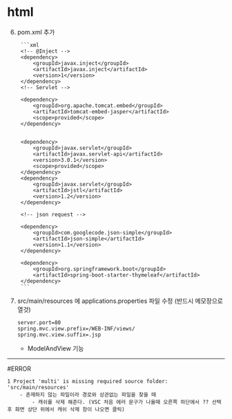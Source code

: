 # html

6. pom.xml 추가

        ```xml
		<!-- @Inject -->
		<dependency>
			<groupId>javax.inject</groupId>
			<artifactId>javax.inject</artifactId>
			<version>1</version>
		</dependency>
		<!-- Servlet -->

		<dependency>
			<groupId>org.apache.tomcat.embed</groupId>
			<artifactId>tomcat-embed-jasper</artifactId>
			<scope>provided</scope>
		</dependency>


		<dependency>
			<groupId>javax.servlet</groupId>
			<artifactId>javax.servlet-api</artifactId>
			<version>3.0.1</version>
			<scope>provided</scope>
		</dependency>
		<dependency>
			<groupId>javax.servlet</groupId>
			<artifactId>jstl</artifactId>
			<version>1.2</version>
		</dependency>
		
		<!-- json request -->   

		<dependency>
			<groupId>com.googlecode.json-simple</groupId>
			<artifactId>json-simple</artifactId>
			<version>1.1</version>
  		</dependency>

        <dependency>
			<groupId>org.springframework.boot</groupId>
			<artifactId>spring-boot-starter-thymeleaf</artifactId>
		</dependency>
		```

9. src/main/resources 에 applications.properties 파일 수정 (반드시 메모장으로 열것)

	```applications.properties
	server.port=80
	spring.mvc.view.prefix=/WEB-INF/views/
	spring.mvc.view.suffix=.jsp       
	```





    - ModelAndView 기능



---

#ERROR

    1 Project 'multi' is missing required source folder: 'src/main/resources'
        - 존재하지 않는 파일이라 경로와 상관없는 파일을 찾을 때 
            - 캐쉬를 삭제 해준다. (VSC 처음 에러 문구가 나올때 오른쪽 하단에서 ?? 선택 후 화면 상단 위에서 캐쉬 삭제 창이 나오면 클릭)
